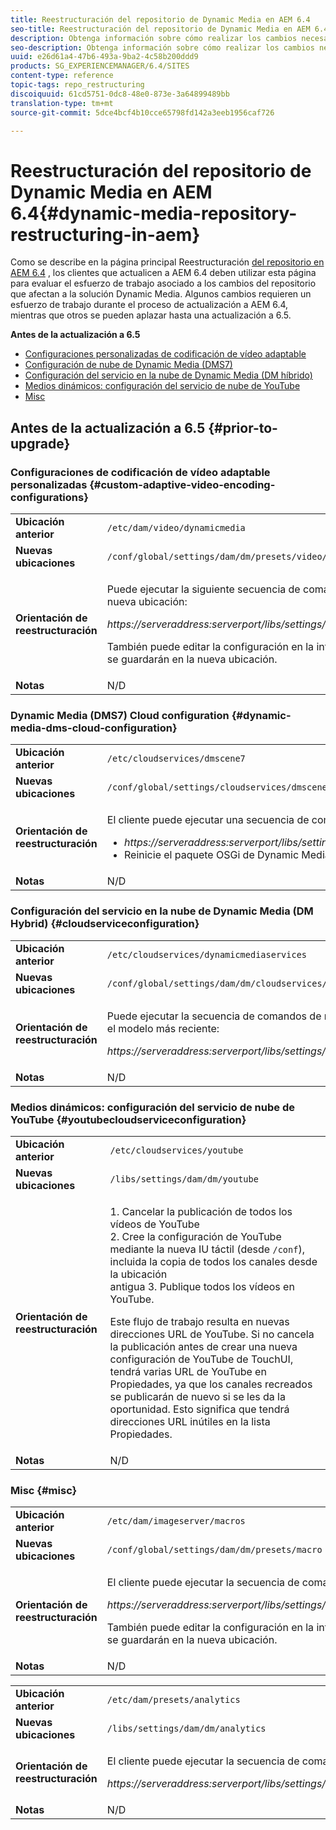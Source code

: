 ```yaml
---
title: Reestructuración del repositorio de Dynamic Media en AEM 6.4
seo-title: Reestructuración del repositorio de Dynamic Media en AEM 6.4
description: Obtenga información sobre cómo realizar los cambios necesarios para migrar a la nueva estructura de repositorio en AEM 6.4 para Dynamic Media.
seo-description: Obtenga información sobre cómo realizar los cambios necesarios para migrar a la nueva estructura de repositorio en AEM 6.4 para Dynamic Media.
uuid: e26d61a4-47b6-493a-9ba2-4c58b200ddd9
products: SG_EXPERIENCEMANAGER/6.4/SITES
content-type: reference
topic-tags: repo_restructuring
discoiquuid: 61cd5751-0dc8-48e0-873e-3a64899489bb
translation-type: tm+mt
source-git-commit: 5dce4bcf4b10cce65798fd142a3eeb1956caf726

---
```



# Reestructuración del repositorio de Dynamic Media en AEM 6.4{#dynamic-media-repository-restructuring-in-aem}

Como se describe en la página principal Reestructuración [del repositorio en AEM 6.4](/help/sites-deploying/repository-restructuring.md) , los clientes que actualicen a AEM 6.4 deben utilizar esta página para evaluar el esfuerzo de trabajo asociado a los cambios del repositorio que afectan a la solución Dynamic Media. Algunos cambios requieren un esfuerzo de trabajo durante el proceso de actualización a AEM 6.4, mientras que otros se pueden aplazar hasta una actualización a 6.5.

**Antes de la actualización a 6.5**

* [Configuraciones personalizadas de codificación de vídeo adaptable](/help/sites-deploying/dynamicmedia-repository-restructuring-in-aem-6-4.md#custom-adaptive-video-encoding-configurations)
* [Configuración de nube de Dynamic Media (DMS7)](/help/sites-deploying/dynamicmedia-repository-restructuring-in-aem-6-4.md#dynamic-media-dms-cloud-configuration)
* [Configuración del servicio en la nube de Dynamic Media (DM híbrido)](/help/sites-deploying/dynamicmedia-repository-restructuring-in-aem-6-4.md#cloudserviceconfiguration)
* [Medios dinámicos: configuración del servicio de nube de YouTube](/help/sites-deploying/dynamicmedia-repository-restructuring-in-aem-6-4.md#youtubecloudserviceconfiguration)
* [Misc](/help/sites-deploying/dynamicmedia-repository-restructuring-in-aem-6-4.md#misc)

## Antes de la actualización a 6.5 {#prior-to-upgrade}

### Configuraciones de codificación de vídeo adaptable personalizadas {#custom-adaptive-video-encoding-configurations}

<table> 
 <tbody>
  <tr>
   <td><strong>Ubicación anterior</strong></td> 
   <td><code>/etc/dam/video/dynamicmedia</code></td> 
  </tr>
  <tr>
   <td><strong>Nuevas ubicaciones</strong></td> 
   <td><code>/conf/global/settings/dam/dm/presets/video/jcr:content</code></td> 
  </tr>
  <tr>
   <td><strong>Orientación de reestructuración</strong></td> 
   <td><p>Puede ejecutar la siguiente secuencia de comandos de migración para migrar a la nueva ubicación:</p> <p><em>https://serveraddress:serverport/libs/settings/dam/dm/presets.migratedmcontent.json</em></p> <p>También puede editar la configuración en la interfaz de usuario de AEM y los cambios se guardarán en la nueva ubicación.</p> </td> 
  </tr>
  <tr>
   <td><strong>Notas</strong></td> 
   <td>N/D<br /> </td> 
  </tr>
 </tbody>
</table>

### Dynamic Media (DMS7) Cloud configuration {#dynamic-media-dms-cloud-configuration}

<table> 
 <tbody>
  <tr>
   <td><strong>Ubicación anterior</strong></td> 
   <td><code>/etc/cloudservices/dmscene7</code></td> 
  </tr>
  <tr>
   <td><strong>Nuevas ubicaciones</strong></td> 
   <td><code>/conf/global/settings/cloudservices/dmscene7</code></td> 
  </tr>
  <tr>
   <td><strong>Orientación de reestructuración</strong></td> 
   <td><p>El cliente puede ejecutar una secuencia de comandos de migración en esta ubicación:<br /> </p> 
    <ul> 
     <li><em>https://serveraddress:serverport/libs/settings/dam/dm/presets.migratedmcontent.json</em></li> 
     <li>Reinicie el paquete OSGi de Dynamic Media.</li> 
    </ul> </td> 
  </tr>
  <tr>
   <td><strong>Notas</strong></td> 
   <td>N/D</td> 
  </tr>
 </tbody>
</table>

### Configuración del servicio en la nube de Dynamic Media (DM Hybrid) {#cloudserviceconfiguration}

<table> 
 <tbody>
  <tr>
   <td><strong>Ubicación anterior</strong></td> 
   <td><code>/etc/cloudservices/dynamicmediaservices</code></td> 
  </tr>
  <tr>
   <td><strong>Nuevas ubicaciones</strong></td> 
   <td><code>/conf/global/settings/dam/dm/cloudservices/dynamicmediaservices</code></td> 
  </tr>
  <tr>
   <td><strong>Orientación de reestructuración</strong></td> 
   <td><p>Puede ejecutar la secuencia de comandos de migración siguiente para alinearla con el modelo más reciente:</p> <p><em>https://serveraddress:serverport/libs/settings/dam/dm/presets.migratedmcontent.jso</em></p> </td> 
  </tr>
  <tr>
   <td><strong>Notas</strong></td> 
   <td>N/D<br /> </td> 
  </tr>
 </tbody>
</table>

### Medios dinámicos: configuración del servicio de nube de YouTube {#youtubecloudserviceconfiguration}

<table> 
 <tbody>
  <tr>
   <td><strong>Ubicación anterior</strong></td> 
   <td><code>/etc/cloudservices/youtube</code></td> 
  </tr>
  <tr>
   <td><strong>Nuevas ubicaciones</strong></td> 
   <td><code>/libs/settings/dam/dm/youtube</code></td> 
  </tr>
  <tr>
   <td><strong>Orientación de reestructuración</strong></td> 
   <td><p>1. Cancelar la publicación de todos los vídeos de YouTube<br /> 2. Cree la configuración de YouTube mediante la nueva IU táctil (desde <code>/conf</code>), incluida la copia de todos los canales desde la ubicación<br /> antigua 3. Publique todos los vídeos en YouTube.</p> <p>Este flujo de trabajo resulta en nuevas direcciones URL de YouTube. Si no cancela la publicación antes de crear una nueva configuración de YouTube de TouchUI, tendrá varias URL de YouTube en Propiedades, ya que los canales recreados se publicarán de nuevo si se les da la oportunidad. Esto significa que tendrá direcciones URL inútiles en la lista Propiedades.</p> </td> 
  </tr>
  <tr>
   <td><strong>Notas</strong></td> 
   <td>N/D<br /> </td> 
  </tr>
 </tbody>
</table>

### Misc {#misc}

<table> 
 <tbody>
  <tr>
   <td><strong>Ubicación anterior</strong></td> 
   <td><code>/etc/dam/imageserver/macros</code></td> 
  </tr>
  <tr>
   <td><strong>Nuevas ubicaciones</strong></td> 
   <td><code>/conf/global/settings/dam/dm/presets/macro</code></td> 
  </tr>
  <tr>
   <td><strong>Orientación de reestructuración</strong></td> 
   <td><p>El cliente puede ejecutar la secuencia de comandos de migración siguiente.</p> <p><em>https://serveraddress:serverport/libs/settings/dam/dm/presets.migratedmcontent.json</em></p> <p>También puede editar la configuración en la interfaz de usuario de AEM y los cambios se guardarán en la nueva ubicación.</p> </td> 
  </tr>
  <tr>
   <td><strong>Notas</strong></td> 
   <td>N/D</td> 
  </tr>
 </tbody>
</table>

<table> 
 <tbody>
  <tr>
   <td><strong>Ubicación anterior</strong></td> 
   <td><code>/etc/dam/presets/analytics</code></td> 
  </tr>
  <tr>
   <td><strong>Nuevas ubicaciones</strong></td> 
   <td><code>/libs/settings/dam/dm/analytics</code></td> 
  </tr>
  <tr>
   <td><strong>Orientación de reestructuración</strong></td> 
   <td><p>El cliente puede ejecutar la secuencia de comandos de migración siguiente.</p> <p><em>https://serveraddress:serverport/libs/settings/dam/dm/presets.migratedmcontent.json</em></p> </td> 
  </tr>
  <tr>
   <td><strong>Notas</strong></td> 
   <td>N/D</td> 
  </tr>
 </tbody>
</table>

